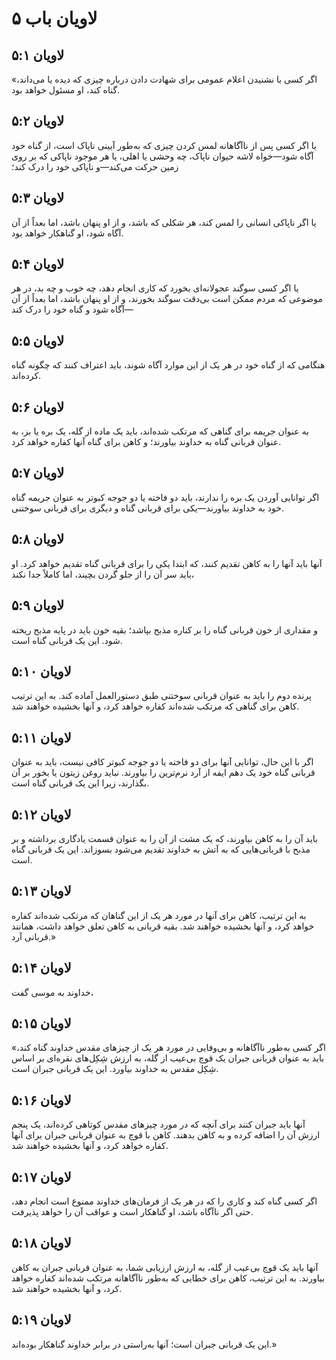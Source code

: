 # لاویان باب ۵

## لاویان ۵:۱
«اگر کسی با نشنیدن اعلام عمومی برای شهادت دادن درباره چیزی که دیده یا می‌داند، گناه کند، او مسئول خواهد بود.

## لاویان ۵:۲
یا اگر کسی پس از ناآگاهانه لمس کردن چیزی که به‌طور آیینی ناپاک است، از گناه خود آگاه شود—خواه لاشه حیوان ناپاک، چه وحشی یا اهلی، یا هر موجود ناپاکی که بر روی زمین حرکت می‌کند—و ناپاکی خود را درک کند؛

## لاویان ۵:۳
یا اگر ناپاکی انسانی را لمس کند، هر شکلی که باشد، و از او پنهان باشد، اما بعداً از آن آگاه شود، او گناهکار خواهد بود.

## لاویان ۵:۴
یا اگر کسی سوگند عجولانه‌ای بخورد که کاری انجام دهد، چه خوب و چه بد، در هر موضوعی که مردم ممکن است بی‌دقت سوگند بخورند، و از او پنهان باشد، اما بعداً از آن آگاه شود و گناه خود را درک کند—

## لاویان ۵:۵
هنگامی که از گناه خود در هر یک از این موارد آگاه شوند، باید اعتراف کنند که چگونه گناه کرده‌اند.

## لاویان ۵:۶
به عنوان جریمه برای گناهی که مرتکب شده‌اند، باید یک ماده از گله، یک بره یا بز، به عنوان قربانی گناه به خداوند بیاورند؛ و کاهن برای گناه آنها کفاره خواهد کرد.

## لاویان ۵:۷
اگر توانایی آوردن یک بره را ندارند، باید دو فاخته یا دو جوجه کبوتر به عنوان جریمه گناه خود به خداوند بیاورند—یکی برای قربانی گناه و دیگری برای قربانی سوختنی.

## لاویان ۵:۸
آنها باید آنها را به کاهن تقدیم کنند، که ابتدا یکی را برای قربانی گناه تقدیم خواهد کرد. او باید سر آن را از جلو گردن بچیند، اما کاملاً جدا نکند،

## لاویان ۵:۹
و مقداری از خون قربانی گناه را بر کناره مذبح بپاشد؛ بقیه خون باید در پایه مذبح ریخته شود. این یک قربانی گناه است.

## لاویان ۵:۱۰
پرنده دوم را باید به عنوان قربانی سوختنی طبق دستورالعمل آماده کند. به این ترتیب کاهن برای گناهی که مرتکب شده‌اند کفاره خواهد کرد، و آنها بخشیده خواهند شد.

## لاویان ۵:۱۱
اگر با این حال، توانایی آنها برای دو فاخته یا دو جوجه کبوتر کافی نیست، باید به عنوان قربانی گناه خود یک دهم ایفه از آرد نرم‌ترین را بیاورند. نباید روغن زیتون یا بخور بر آن بگذارند، زیرا این یک قربانی گناه است.

## لاویان ۵:۱۲
باید آن را به کاهن بیاورند، که یک مشت از آن را به عنوان قسمت یادگاری برداشته و بر مذبح با قربانی‌هایی که به آتش به خداوند تقدیم می‌شود بسوزاند. این یک قربانی گناه است.

## لاویان ۵:۱۳
به این ترتیب، کاهن برای آنها در مورد هر یک از این گناهان که مرتکب شده‌اند کفاره خواهد کرد، و آنها بخشیده خواهند شد. بقیه قربانی به کاهن تعلق خواهد داشت، همانند قربانی آرد.»

## لاویان ۵:۱۴
خداوند به موسی گفت،

## لاویان ۵:۱۵
«اگر کسی به‌طور ناآگاهانه و بی‌وفایی در مورد هر یک از چیزهای مقدس خداوند گناه کند، باید به عنوان قربانی جبران یک قوچ بی‌عیب از گله، به ارزش شِکِل‌های نقره‌ای بر اساس شِکِل مقدس به خداوند بیاورد. این یک قربانی جبران است.

## لاویان ۵:۱۶
آنها باید جبران کنند برای آنچه که در مورد چیزهای مقدس کوتاهی کرده‌اند، یک پنجم ارزش آن را اضافه کرده و به کاهن بدهند. کاهن با قوچ به عنوان قربانی جبران برای آنها کفاره خواهد کرد، و آنها بخشیده خواهند شد.

## لاویان ۵:۱۷
اگر کسی گناه کند و کاری را که در هر یک از فرمان‌های خداوند ممنوع است انجام دهد، حتی اگر ناآگاه باشد، او گناهکار است و عواقب آن را خواهد پذیرفت.

## لاویان ۵:۱۸
آنها باید یک قوچ بی‌عیب از گله، به ارزش ارزیابی شما، به عنوان قربانی جبران به کاهن بیاورند. به این ترتیب، کاهن برای خطایی که به‌طور ناآگاهانه مرتکب شده‌اند کفاره خواهد کرد، و آنها بخشیده خواهند شد.

## لاویان ۵:۱۹
این یک قربانی جبران است؛ آنها به‌راستی در برابر خداوند گناهکار بوده‌اند.»
